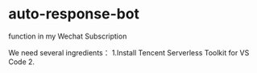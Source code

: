 # auto-response-bot
function in my Wechat Subscription

We need several ingredients：
1.Install Tencent Serverless Toolkit for VS Code
2.

